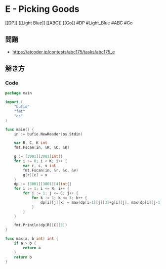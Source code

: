# E - Picking Goods
[[DP]] [[Light Blue]] [[ABC]] [[Go]]
#DP #Light_Blue #ABC #Go 

## 問題
- https://atcoder.jp/contests/abc175/tasks/abc175_e

## 解き方
### Code
```go
package main

import (
	"bufio"
	"fmt"
	"os"
)

func main() {
	in := bufio.NewReader(os.Stdin)

	var R, C, K int
	fmt.Fscan(in, &R, &C, &K)

	g := [3001][3001]int{}
	for i := 0; i < K; i++ {
		var r, c, v int
		fmt.Fscan(in, &r, &c, &v)
		g[r][c] = v
	}
	dp := [3001][3001][4]int{}
	for i := 1; i <= R; i++ {
		for j := 1; j <= C; j++ {
			for k := 1; k <= 3; k++ {
				dp[i][j][k] = max(dp[i-1][j][3]+g[i][j], max(dp[i][j-1][k-1]+g[i][j], dp[i][j-1][k]))
			}
		}
	}

	fmt.Println(dp[R][C][3])
}

func max(a, b int) int {
	if a > b {
		return a
	}
	return b
}
```